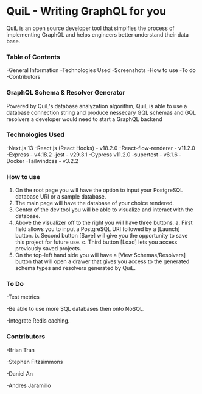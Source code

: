 # QuiL - Writing GraphQL for you

QuiL is an open source developer tool that simplfies the process of implementing GraphQL and helps engineers better understand their data base.

### Table of Contents

  -General Information
  -Technologies Used
  -Screenshots
  -How to use
  -To do
  -Contributors

### GraphQL Schema & Resolver Generator

Powered by QuiL's database analyzation algorithm, QuiL is able to use a database connection string and produce nessecary GQL schemas and GQL resolvers a developer would need to start a GraphQL backend

### Technologies Used

  -Next.js 13
  -React.js (React Hooks) - v18.2.0
  -React-flow-renderer - v11.2.0
  -Express - v4.18.2
  -jest - v29.3.1
  -Cypress v11.2.0
  -supertest - v6.1.6
  -Docker
  -Tailwindcss - v3.2.2

### How to use

  1. On the root page you will have the option to input your PostgreSQL database URI or a sample database.
  2. The main page will have the database of your choice rendered.
  3. Center of the dev tool you will be able to visualize and interact with the database.
  4. Above the visualizer off to the right you will have three buttons.
    a. First field allows you to input a PostgreSQL URI followed by a [Launch] button.
    b. Second button [Save] will give you the opportunity to save this project for future use.
    c. Third button [Load] lets you access previously saved projects.
  5. On the top-left hand side you will have a [View Schemas/Resolvers] button that will open a drawer that gives you access to the generated schema types and resolvers generated by QuiL.

### To Do

  -Test metrics
  
  -Be able to use more SQL databases then onto NoSQL.
  
  -Integrate Redis caching.
  



### Contributors

  -Brian Tran             
  
  -Stephen Fitzsimmons     
  
  -Daniel An 
  
  -Andres Jaramillo


